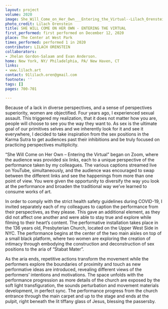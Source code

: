 ```yaml
---
layout: project
volume: 2020
image: She_Will_Come_on_Her_Own___Entering_the_Virtual--Lilach_Orenstein.jpg
photo_credit: Lilach Orenstein
title: SHE WILL COME ON HER OWN - ENTERING THE VIRTUAL
first_performed: first performed on December 12, 2020
place: The Center at West Park
times_performed: performed 1 in 2020
contributor: LILACH ORENSTEIN
collaborators:
- Jhelan Gordon-Salaam and Evan Anderson.
home: New York, NY/ Philadelphia, PA/ New Haven, CT
links:
- www.lilach.art
contact: 91lilach.oren@gmail.com
footnote: ''
tags: []
pages: 700-701

---
```


Because of a lack in diverse perspectives, and a sense of perspectives superiority, women are objectified. Four years ago, I experienced sexual assault. This triggered my realization, that it does not matter how you are, people will choose to see you the way they want to. As sex is the ultimate goal of our primitives selves and we inherently look for it and see it everywhere, I decided to take inspiration from the sex positions in the Karma Sutra to get audiences past their inhibitions and be truly focused on practicing perspectives multiplicity.

“She Will Come on Her Own – Entering the Virtual” began on Zoom, where the audience was provided six links, each to a unique perspective of the performance taken by my colleagues. The various captions streamed live on YouTube, simultaneously, and the audience was encouraged to swap between the different links and see the happenings from more than one point of view. You were given the opportunity to diversify the way you look at the performance and broaden the traditional way we’ve learned to consume works of art.

In order to comply with the strict health safety guidelines during COVID-19, I invited separately each of my colleagues to caption the performance from their perspectives, as they please. This gave an additional element, as they did not affect one another and were able to stay true and explore while filming to their heart’s content. The performative installation takes place in the 136 years old, Presbyterian Church, located on the Upper West Side in NYC. The performance begins at the center of the two main aisles on top of a small black platform, where two women are exploring the creation of intimacy through embodying the construction and deconstruction of sex positions to the aria of “Stabat Mater”.

As the aria ends, repetitive actions transform the movement while the performers explore the boundaries of proximity and touch as new performative ideas are introduced, revealing different views of the performers’ intentions and motivations. The space unfolds with the performance progression as more details of the church are exposed by the soft light transfiguration, the sounds perturbation and movement materials development, in perfect sync. The performance progress from the church entrance through the main carpet and up to the stage and ends at the pulpit, right beneath the lit tiffany glass of Jesus, blessing the passersby.
